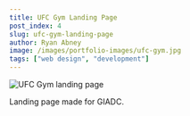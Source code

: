 ```yaml
---
title: UFC Gym Landing Page
post_index: 4
slug: ufc-gym-landing-page
author: Ryan Abney
image: /images/portfolio-images/ufc-gym.jpg
tags: ["web design", "development"]
---
```


![UFC Gym landing page](/images/portfolio-images/ufc-gym.jpg)

Landing page made for GIADC.
